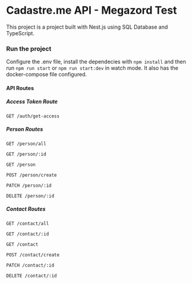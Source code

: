 # Cadastre.me API - Megazord Test

This project is a project built with Nest.js using SQL Database and TypeScript.

### Run the project

Configure the .env file, install the dependecies with `npm install` and then run `npm run start` or `npm run start:dev` in watch mode.
It also has the docker-compose file configured.

#### API Routes  

##### Access Token Route
```http
GET /auth/get-access
```   

##### Person Routes
```http
GET /person/all  
```
```http
GET /person/:id  
```
```http
GET /person  
```
```http
POST /person/create  
```
```http
PATCH /person/:id  
```
```http
DELETE /person/:id  
```  

##### Contact Routes
```http
GET /contact/all  
```
```http
GET /contact/:id
```
```http
GET /contact  
```
```http
POST /contact/create  
```
```http
PATCH /contact/:id  
```
```http
DELETE /contact/:id  
```  
